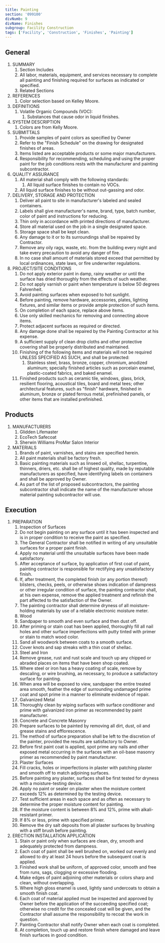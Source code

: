 ```yaml
---
title: Painting
section: '099100'
divNumb: 9
divName: Finishes
subgroup: Facility Construction
tags: ['Facility', 'Construction', 'Finishes', 'Painting']
---
```


## General

1. SUMMARY
   1. Section Includes
   1. All labor, materials, equipment, and services necessary to complete all painting and finishing required for surfaces as indicated or specified.
   1. Related Sections
1. REFERENCES
   1. Color selection based on Kelley Moore.
1. DEFINITIONS
   1. Volatile Organic Compounds (VOC):
      1. Substances that cause odor in liquid finishes.
1. SYSTEM DESCRIPTION
   1. Colors are from Kelly Moore.
1. SUBMITTALS
   1. Provide samples of paint colors as specified by Owner
   1. Refer to the "Finish Schedule" on the drawing for designated finishes of areas.
   1. Items listed are acceptable products or some major manufacturers.
   1. Responsibility for recommending, scheduling and using the proper paint for the job conditions rests with the manufacturer and painting subcontractor.
1. QUALITY ASSURANCE
   1. All material shall comply with the following standards:
      1. All liquid surface finishes to contain no VOCs.
   1. All liquid surface finishes to be without out-gassing and odor.
1. DELIVERY, STORAGE AND PROTECTION
   1. Deliver all paint to site in manufacturer's labeled and sealed containers.
   1. Labels shall give manufacturer's name, brand, type, batch number, color of paint and instructions for reducing.
   1. Thin only in accordance with printed directions of manufacturer.
   1. Store all material used on the job in a single designated space.
   1. Storage space shall be kept clean.
   1. Any damage to it or to its surroundings shall be repaired by Contractor.
   1. Remove any oily rags, waste, etc. from the building every night and take every precaution to avoid any danger of fire.
   1. In no case shall amount of materials stored exceed that permitted by local ordinances, state laws, or fire underwriter regulations.
1. PROJECT/SITE CONDITIONS
   1. Do not apply exterior paint in damp, rainy weather or until the surface has dried thoroughly from the effects of such weather.
   1. Do not apply varnish or paint when temperature is below 50 degrees Fahrenheit.
   1. Avoid painting surfaces when exposed to hot sunlight.
   1. Before painting, remove hardware, accessories, plates, lighting fixtures, and similar items or provide ample protection of such items.
   1. On completion of each space, replace above items.
   1. Use only skilled mechanics for removing and connecting above items.
   1. Protect adjacent surfaces as required or directed.
   1. Any damage done shall be repaired by the Painting Contractor at his expense.
   1. A sufficient supply of clean drop cloths and other protective covering shall be properly distributed and maintained.
   1. Finishing of the following items and materials will not be required UNLESS SPECIFIED AS SUCH, and shall be protected:
      1. Stainless steel, brass, bronze, copper, chromium, anodized aluminum; specially finished articles such as porcelain enamel, plastic-coated fabrics, and baked enamel.
   1. Finished products such as ceramic tile, windows, glass, brick, resilient flooring, acoustical tiles, board and metal tees; other architectural features, such as "finish" hardware, finished in aluminum, bronze or plated ferrous metal, prefinished panels, or other items that are installed prefinished.

## Products

1. MANUFACTURERS
   1. Glidden Lifemaster
   1. EcoTech Safecoat
   1. Sherwin Williams ProMar Salon Interior
1. MATERIALS
   1. Brands of paint, varnishes, and stains are specified herein.
   1. All paint materials shall be factory fresh.
   1. Basic painting materials such as linseed oil, shellac, turpentine, thinners, driers, etc. shall be of highest quality, made by reputable manufacturers as specified, have identifying labels on containers and shall be approved by Owner.
   1. As part of the list of proposed subcontractors, the painting subcontractor shall indicate the name of the manufacturer whose material painting subcontractor will use.

## Execution

1. PREPARATION
   1. Inspection of Surfaces
   1. Do not begin painting on any surface until it has been inspected and is in proper condition to receive the paint as specified.
   1. The General Contractor shall be notified in writing of any unsuitable surfaces for a proper paint finish.
   1. Apply no material until the unsuitable surfaces have been made satisfactory.
   1. After acceptance of surface, by application of first coat of paint, painting contractor is responsible for rectifying any unsatisfactory finish.
   1. If, after treatment, the completed finish (or any portion thereof) blisters, checks, peels, or otherwise shows indication of dampness or other irregular condition of surface, the painting contractor shall, at his own expense, remove the applied treatment and refinish the part affected to the satisfaction of the Owner.
   1. The painting contractor shall determine dryness of all moisture-holding materials by use of a reliable electronic moisture meter.
   1. Wood
   1. Sandpaper to smooth and even surface and then dust off.
   1. After priming or stain coat has been applied, thoroughly fill all nail holes and other surface imperfections with putty tinted with primer or stain to match wood color.
   1. Sand all woodwork between coats to a smooth surface.
   1. Cover knots and sap streaks with a thin coat of shellac.
   1. Steel and Iron
   1. Remove grease, rust and rust scale and touch up any chipped or abraded places on items that have been shop coated.
   1. Where steel or iron has a heavy coating of scale, remove by descaling, or wire brushing, as necessary, to produce a satisfactory surface for painting.
   1. When area will be exposed to view, sandpaper the entire treated area smooth, feather the edge of surrounding undamaged prime coat and spot prime in a manner to eliminate evidence of repair.
   1. Galvanized Metal
   1. Thoroughly clean by wiping surfaces with surface conditioner and prime with galvanized iron primer as recommended by paint manufacturer.
   1. Concrete and Concrete Masonry
   1. Prepare surfaces to be painted by removing all dirt, dust, oil and grease stains and efflorescence.
   1. The method of surface preparation shall be left to the discretion of the painter, provided the results are satisfactory to Owner.
   1. Before first paint coat is applied, spot prime any nails and other exposed metal occurring in the surfaces with an oil-base masonry primer as recommended by paint manufacturer.
   1. Plaster Surfaces
   1. Fill cracks, holes or imperfections in plaster with patching plaster and smooth off to match adjoining surfaces.
   1. Before painting any plaster, surfaces shall be first tested for dryness with a moisture-testing device.
   1. Apply no paint or sealer on plaster when the moisture content exceeds 12% as determined by the testing device.
   1. Test sufficient areas in each space and as often as necessary to determine the proper moisture content for painting.
   1. If the moisture content is between 8% and 12%, prime with alkali-resistant primer.
   1. If 8% or less, prime with specified primer.
   1. Remove the dry salt deposits from all plaster surfaces by brushing with a stiff brush before painting.
1. ERECTION INSTALLATION APPLICATION
   1. Stain or paint only when surfaces are clean, dry, smooth and adequately protected from dampness.
   1. Each coat of paint shall be well brushed on, worked out evenly and allowed to dry at least 24 hours before the subsequent coat is applied.
   1. Finished work shall be uniform, of approved color, smooth and free from runs, sags, clogging or excessive flooding.
   1. Make edges of paint adjoining other materials or colors sharp and clean, without overlapping.
   1. Where high gloss enamel is used, lightly sand undercoats to obtain a smooth finish coat.
   1. Each coat of material applied must be inspected and approved by Owner before the application of the succeeding specified coat; otherwise no credit for the concealed coat will be given, and the Contractor shall assume the responsibility to recoat the work in question.
   1. Painting Contractor shall notify Owner when each coat is completed.
   1. At completion, touch up and restore finish where damaged and leave finish surfaces in good condition.
